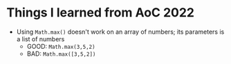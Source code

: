 # Things I learned from AoC 2022

- Using `Math.max()` doesn't work on an array of numbers; its parameters is a list of numbers
  - GOOD: `Math.max(3,5,2)`
  - BAD: `Math.max([3,5,2])`
